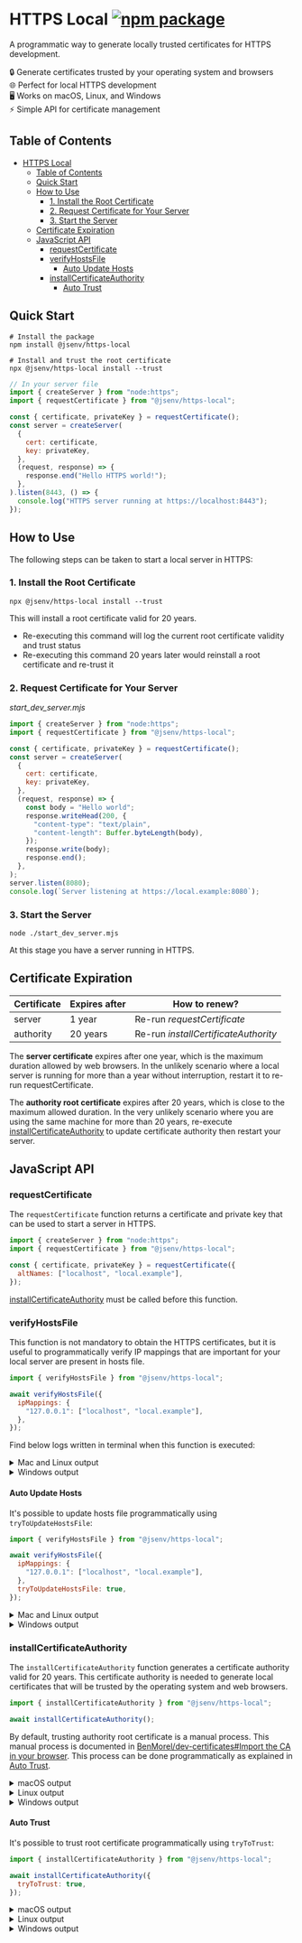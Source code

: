 # HTTPS Local [![npm package](https://img.shields.io/npm/v/@jsenv/https-local.svg?logo=npm&label=package)](https://www.npmjs.com/package/@jsenv/https-local)

A programmatic way to generate locally trusted certificates for HTTPS development.

🔒 Generate certificates trusted by your operating system and browsers  
🌐 Perfect for local HTTPS development  
🖥️ Works on macOS, Linux, and Windows  
⚡ Simple API for certificate management

## Table of Contents

- [HTTPS Local ](#https-local-)
  - [Table of Contents](#table-of-contents)
  - [Quick Start](#quick-start)
  - [How to Use](#how-to-use)
    - [1. Install the Root Certificate](#1-install-the-root-certificate)
    - [2. Request Certificate for Your Server](#2-request-certificate-for-your-server)
    - [3. Start the Server](#3-start-the-server)
  - [Certificate Expiration](#certificate-expiration)
  - [JavaScript API](#javascript-api)
    - [requestCertificate](#requestcertificate)
    - [verifyHostsFile](#verifyhostsfile)
      - [Auto Update Hosts](#auto-update-hosts)
    - [installCertificateAuthority](#installcertificateauthority)
      - [Auto Trust](#auto-trust)

## Quick Start

```console
# Install the package
npm install @jsenv/https-local

# Install and trust the root certificate
npx @jsenv/https-local install --trust
```

```js
// In your server file
import { createServer } from "node:https";
import { requestCertificate } from "@jsenv/https-local";

const { certificate, privateKey } = requestCertificate();
const server = createServer(
  {
    cert: certificate,
    key: privateKey,
  },
  (request, response) => {
    response.end("Hello HTTPS world!");
  },
).listen(8443, () => {
  console.log("HTTPS server running at https://localhost:8443");
});
```

## How to Use

The following steps can be taken to start a local server in HTTPS:

### 1. Install the Root Certificate

```console
npx @jsenv/https-local install --trust
```

This will install a root certificate valid for 20 years.

- Re-executing this command will log the current root certificate validity and trust status
- Re-executing this command 20 years later would reinstall a root certificate and re-trust it

### 2. Request Certificate for Your Server

_start_dev_server.mjs_

```js
import { createServer } from "node:https";
import { requestCertificate } from "@jsenv/https-local";

const { certificate, privateKey } = requestCertificate();
const server = createServer(
  {
    cert: certificate,
    key: privateKey,
  },
  (request, response) => {
    const body = "Hello world";
    response.writeHead(200, {
      "content-type": "text/plain",
      "content-length": Buffer.byteLength(body),
    });
    response.write(body);
    response.end();
  },
);
server.listen(8080);
console.log(`Server listening at https://local.example:8080`);
```

### 3. Start the Server

```console
node ./start_dev_server.mjs
```

At this stage you have a server running in HTTPS.

## Certificate Expiration

| Certificate | Expires after | How to renew?                        |
| ----------- | ------------- | ------------------------------------ |
| server      | 1 year        | Re-run _requestCertificate_          |
| authority   | 20 years      | Re-run _installCertificateAuthority_ |

The **server certificate** expires after one year, which is the maximum duration allowed by web browsers.
In the unlikely scenario where a local server is running for more than a year without interruption, restart it to re-run requestCertificate.

The **authority root certificate** expires after 20 years, which is close to the maximum allowed duration.
In the very unlikely scenario where you are using the same machine for more than 20 years, re-execute [installCertificateAuthority](#installcertificateauthority) to update certificate authority then restart your server.

## JavaScript API

### requestCertificate

The `requestCertificate` function returns a certificate and private key that can be used to start a server in HTTPS.

```js
import { createServer } from "node:https";
import { requestCertificate } from "@jsenv/https-local";

const { certificate, privateKey } = requestCertificate({
  altNames: ["localhost", "local.example"],
});
```

[installCertificateAuthority](#installcertificateauthority) must be called before this function.

### verifyHostsFile

This function is not mandatory to obtain the HTTPS certificates, but it is useful to programmatically verify IP mappings that are important for your local server are present in hosts file.

```js
import { verifyHostsFile } from "@jsenv/https-local";

await verifyHostsFile({
  ipMappings: {
    "127.0.0.1": ["localhost", "local.example"],
  },
});
```

Find below logs written in terminal when this function is executed:

<details>
  <summary>Mac and Linux output</summary>

```console
> node ./verify_hosts.mjs

Check hosts file content...
⚠ 1 mapping is missing in hosts file
--- hosts file path ---
/etc/hosts
--- line(s) to add ---
127.0.0.1 localhost local.example
```

</details>

<details>
  <summary>Windows output</summary>

```console
> node ./verify_hosts.mjs

Check hosts file content...
⚠ 1 mapping is missing in hosts file
--- hosts file path ---
C:\\Windows\\System32\\Drivers\\etc\\hosts
--- line(s) to add ---
127.0.0.1 localhost local.example
```

</details>

#### Auto Update Hosts

It's possible to update hosts file programmatically using `tryToUpdateHostsFile`:

```js
import { verifyHostsFile } from "@jsenv/https-local";

await verifyHostsFile({
  ipMappings: {
    "127.0.0.1": ["localhost", "local.example"],
  },
  tryToUpdateHostsFile: true,
});
```

<details>
  <summary>Mac and Linux output</summary>

```console
Check hosts file content...
ℹ 1 mapping is missing in hosts file
Adding 1 mapping(s) in hosts file...
❯ echo "127.0.0.1 local.example" | sudo tee -a /etc/hosts
Password:
✔ mappings added to hosts file
```

_Second execution logs_

```console
> node ./verify_hosts.mjs

Check hosts file content...
✔ all ip mappings found in hosts file
```

</details>

<details>
  <summary>Windows output</summary>

```console
Check hosts file content...
ℹ 1 mapping is missing in hosts file
Adding 1 mapping(s) in hosts file...
❯ (echo 127.0.0.1 local.example) >> C:\\Windows\\System32\\Drivers\\etc\\hosts
Password:
✔ mappings added to hosts file
```

_Second execution logs_

```console
> node ./verify_hosts.mjs

Check hosts file content...
✔ all ip mappings found in hosts file
```

</details>

### installCertificateAuthority

The `installCertificateAuthority` function generates a certificate authority valid for 20 years.
This certificate authority is needed to generate local certificates that will be trusted by the operating system and web browsers.

```js
import { installCertificateAuthority } from "@jsenv/https-local";

await installCertificateAuthority();
```

By default, trusting authority root certificate is a manual process. This manual process is documented in [BenMorel/dev-certificates#Import the CA in your browser](https://github.com/BenMorel/dev-certificates/tree/c10cd68945da772f31815b7a36721ddf848ff3a3#import-the-ca-in-your-browser). This process can be done programmatically as explained in [Auto Trust](#auto-trust).

<details>
  <summary>macOS output</summary>

```console
> node ./install_certificate_authority.mjs

ℹ authority root certificate not found in filesystem
Generating authority root certificate with a validity of 20 years...
✔ authority root certificate written at /Users/dmail/https_local/http_local_root_certificate.crt
ℹ You should add root certificate to mac keychain
ℹ You should add root certificate to firefox
```

_Second execution logs_

```console
> node ./install_certificate_authority.mjs

✔ authority root certificate found in filesystem
Checking certificate validity...
✔ certificate still valid for 19 years
Detect if certificate attributes have changed...
✔ certificate attributes are the same
Check if certificate is in mac keychain...
ℹ certificate not found in mac keychain
Check if certificate is in firefox...
ℹ certificate not found in firefox
```

</details>

<details>
  <summary>Linux output</summary>

```console
> node ./install_certificate_authority.mjs

ℹ authority root certificate not found in filesystem
Generating authority root certificate with a validity of 20 years...
✔ authority root certificate written at /home/dmail/.config/https_local/https_local_root_certificate.crt
ℹ You should add certificate to linux
ℹ You should add certificate to chrome
ℹ You should add certificate to firefox
```

_Second execution logs_

```console
> node ./install_certificate_authority.mjs

✔ authority root certificate found in filesystem
Checking certificate validity...
✔ certificate still valid for 19 years
Detect if certificate attributes have changed...
✔ certificate attributes are the same
Check if certificate is in linux...
ℹ certificate in linux is outdated
Check if certificate is in chrome...
ℹ certificate not found in chrome
Check if certificate is in firefox...
ℹ certificate not found in firefox
```

</details>

<details>
  <summary>Windows output</summary>

```console
> node ./install_certificate_authority.mjs

ℹ authority root certificate not found in filesystem
Generating authority root certificate with a validity of 20 years...
✔ authority root certificate written at C:\Users\Dmail\AppData\Local\https_local\https_local_root_certificate.crt
ℹ You should add certificate to windows
ℹ You should add certificate to firefox
```

_Second execution logs_

```console
> node ./install_certificate_authority.mjs

✔ authority root certificate found in filesystem
Checking certificate validity...
✔ certificate still valid for 19 years
Detect if certificate attributes have changed...
✔ certificate attributes are the same
Check if certificate is trusted by windows...
ℹ certificate is not trusted by windows
Check if certificate is trusted by firefox...
ℹ unable to detect if certificate is trusted by firefox (not implemented on windows)
```

</details>

#### Auto Trust

It's possible to trust root certificate programmatically using `tryToTrust`:

```js
import { installCertificateAuthority } from "@jsenv/https-local";

await installCertificateAuthority({
  tryToTrust: true,
});
```

<details>
  <summary>macOS output</summary>

```console
> node ./install_certificate_authority.mjs

ℹ authority root certificate not found in filesystem
Generating authority root certificate with a validity of 20 years...
✔ authority root certificate written at /Users/dmail/https_local/https_local_root_certificate.crt
Adding certificate to mac keychain...
❯ sudo security add-trusted-cert -d -r trustRoot -k /Library/Keychains/System.keychain "/Users/dmail/https_local/https_local_root_certificate.crt"
Password:
✔ certificate added to mac keychain
Adding certificate to firefox...
✔ certificate added to Firefox
```

_Second execution logs_

```console
> node ./install_certificate_authority.mjs

✔ authority root certificate found in filesystem
Checking certificate validity...
✔ certificate still valid for 19 years
Detect if certificate attributes have changed...
✔ certificate attributes are the same
Check if certificate is in mac keychain...
✔ certificate found in mac keychain
Check if certificate is in Firefox...
✔ certificate found in Firefox
```

</details>

<details>
  <summary>Linux output</summary>

```console
> node ./install_certificate_authority.mjs

✔ authority root certificate found in filesystem
Checking certificate validity...
✔ certificate still valid for 19 years
Detect if certificate attributes have changed...
✔ certificate attributes are the same
Check if certificate is in linux...
ℹ certificate not in linux
Adding certificate to linux...
❯ sudo /bin/cp -f "/home/dmail/.config/https_local/https_local_root_certificate.crt" /usr/local/share/ca-certificates/https_local_root_certificate.crt
[sudo] Password for dmail :
❯ sudo update-ca-certificates
✔ certificate added to linux
Check if certificate is in chrome...
ℹ certificate not found in chrome
Adding certificate to chrome...
✔ certificate added to chrome
Check if certificate is in firefox...
ℹ certificate not found in firefox
Adding certificate to firefox...
✔ certificate added to firefox
```

_Second execution logs_

```console
> node ./install_certificate_authority.mjs

✔ authority root certificate found in filesystem
Checking certificate validity...
✔ certificate still valid for 19 years
Detect if certificate attributes have changed...
✔ certificate attributes are the same
Check if certificate is in linux...
✔ certificate found in linux
Check if certificate is in chrome...
✔ certificate found in chrome
Check if certificate is in firefox...
✔ certificate found in firefox
```

</details>

<details>
  <summary>Windows output</summary>

```console
> node ./install_certificate_authority.mjs

✔ authority root certificate found in filesystem
Checking certificate validity...
✔ certificate still valid for 19 years
Detect if certificate attributes have changed...
✔ certificate attributes are the same
Check if certificate is trusted by windows...
ℹ certificate not trusted by windows
Adding certificate to windows...
❯ certutil -addstore -user root C:\Users\Dmail\AppData\Local\https_local\https_local_root_certificate.crt
✔ certificate added to windows
Check if certificate is trusted by firefox...
ℹ unable to detect if certificate is trusted by firefox (not implemented on windows)
```

_Second execution logs_

```console
> node ./install_certificate_authority.mjs

✔ authority root certificate found in filesystem
Checking certificate validity...
✔ certificate still valid for 19 years
Detect if certificate attributes have changed...
✔ certificate attributes are the same
Check if certificate is trusted by windows...
✔ certificate trusted by windows
Check if certificate is trusted by firefox...
ℹ unable to detect if certificate is trusted by firefox (not implemented on windows)
```

</details>
